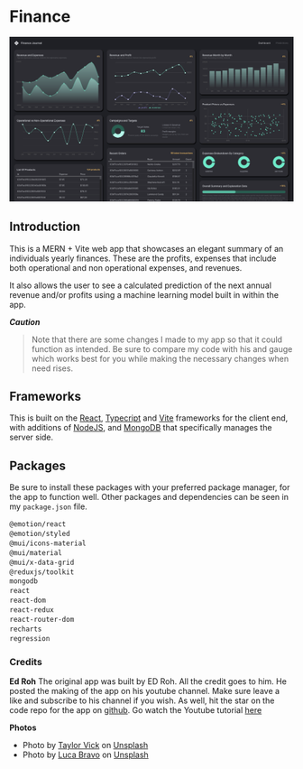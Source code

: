 # Finance

![Dashboard](./client/public/dashboard.png)

## Introduction

This is a MERN + Vite web app that showcases an elegant summary of an individuals yearly finances. These are the profits, expenses that include both operational and non operational expenses, and revenues.

It also allows the user to see a calculated prediction of the next annual revenue and/or profits using a machine learning model built in within the app.

**_Caution_**

> Note that there are some changes I made to my app so that it could function as intended.
> Be sure to compare my code with his and gauge which works best for you while making the necessary changes when need rises.


## Frameworks

This is built on the [React](https://react.dev), [Typecript](https://www.typescriptlang.org) and [Vite](https://vitejs.dev) frameworks for the client end, with additions of [NodeJS](https://nodejs.org/en/about), and [MongoDB](https://www.mongodb.com) that specifically manages the server side.

## Packages

Be sure to install these packages with your preferred package manager, for the app to function well. Other packages and dependencies can be seen in my `package.json` file.

```bash
@emotion/react
@emotion/styled
@mui/icons-material
@mui/material
@mui/x-data-grid
@reduxjs/toolkit
mongodb
react
react-dom
react-redux
react-router-dom
recharts
regression
```

### Credits

**Ed Roh**
The original app was built by ED Roh. All the credit goes to him. He posted the making of the app on his youtube channel. Make sure leave a like and subscribe to his channel if you wish. As well, hit the star on the code repo for the app on [github](https://github.com/ed-roh/finance-app.git). Go watch the Youtube tutorial [here](https://youtu.be/uoJ0Tv-BFcQ)

**Photos**

- Photo by [Taylor Vick](https://unsplash.com/@tvick?utm_source=unsplash&utm_medium=referral&utm_content=creditCopyText) on [Unsplash](https://unsplash.com/photos/M5tzZtFCOfs?utm_source=unsplash&utm_medium=referral&utm_content=creditCopyText)
- Photo by [Luca Bravo](https://unsplash.com/@lucabravo?utm_source=unsplash&utm_medium=referral&utm_content=creditCopyText) on [Unsplash](https://unsplash.com/photos/9l_326FISzk?utm_source=unsplash&utm_medium=referral&utm_content=creditCopyText)
